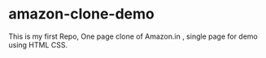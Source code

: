 # amazon-clone-demo
 This is my first Repo, One page clone of Amazon.in , single page for demo using HTML CSS.
